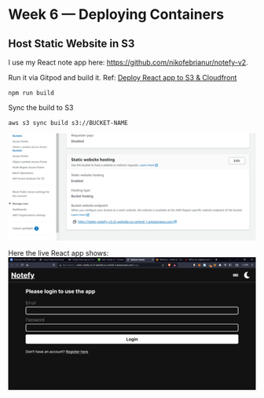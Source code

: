 # Week 6 — Deploying Containers

## Host Static Website in S3 
I use my React note app here: https://github.com/nikofebrianur/notefy-v2.

Run it via Gitpod and build it. Ref: [Deploy React app to S3 & Cloudfront](https://dev.to/karanpratapsingh/deploy-react-app-to-s3-cloudfront-1cao)
```
npm run build
```
Sync the build to S3
```
aws s3 sync build s3://BUCKET-NAME
```
![Success host static web in S3](https://github.com/nikofebrianur/aws-bootcamp-cruddur-2023/blob/main/journal/assets/week-6/url%20link%20static%20web.png)

Here the live React app shows:
![Live app](https://github.com/nikofebrianur/aws-bootcamp-cruddur-2023/blob/main/journal/assets/week-6/success%20host%20notefy%20react%20app%20in%20s3.png)
